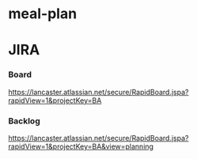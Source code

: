 # meal-plan

# JIRA
### Board
https://lancaster.atlassian.net/secure/RapidBoard.jspa?rapidView=1&projectKey=BA

### Backlog
https://lancaster.atlassian.net/secure/RapidBoard.jspa?rapidView=1&projectKey=BA&view=planning